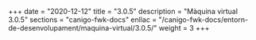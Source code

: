 +++
date        = "2020-12-12"
title       = "3.0.5"
description = "Màquina virtual 3.0.5"
sections    = "canigo-fwk-docs"
enllac		= "/canigo-fwk-docs/entorn-de-desenvolupament/maquina-virtual/3.0.5/"
weight		= 3
+++
